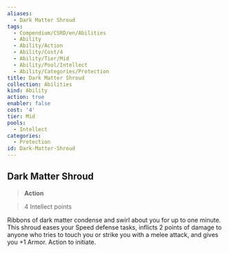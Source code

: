 ```yaml
---
aliases:
  - Dark Matter Shroud
tags:
  - Compendium/CSRD/en/Abilities
  - Ability
  - Ability/Action
  - Ability/Cost/4
  - Ability/Tier/Mid
  - Ability/Pool/Intellect
  - Ability/Categories/Protection
title: Dark Matter Shroud
collection: Abilities
kind: Ability
action: true
enabler: false
cost: '4'
tier: Mid
pools:
  - Intellect
categories:
  - Protection
id: Dark-Matter-Shroud
---
```

## Dark Matter Shroud    
>**Action**    
>4 Intellect points  
    
Ribbons of dark matter condense and swirl about you for up to one minute. This shroud eases your Speed defense tasks, inflicts 2 points of damage to anyone who tries to touch you or strike you with a melee attack, and gives you +1 Armor. Action to initiate.
